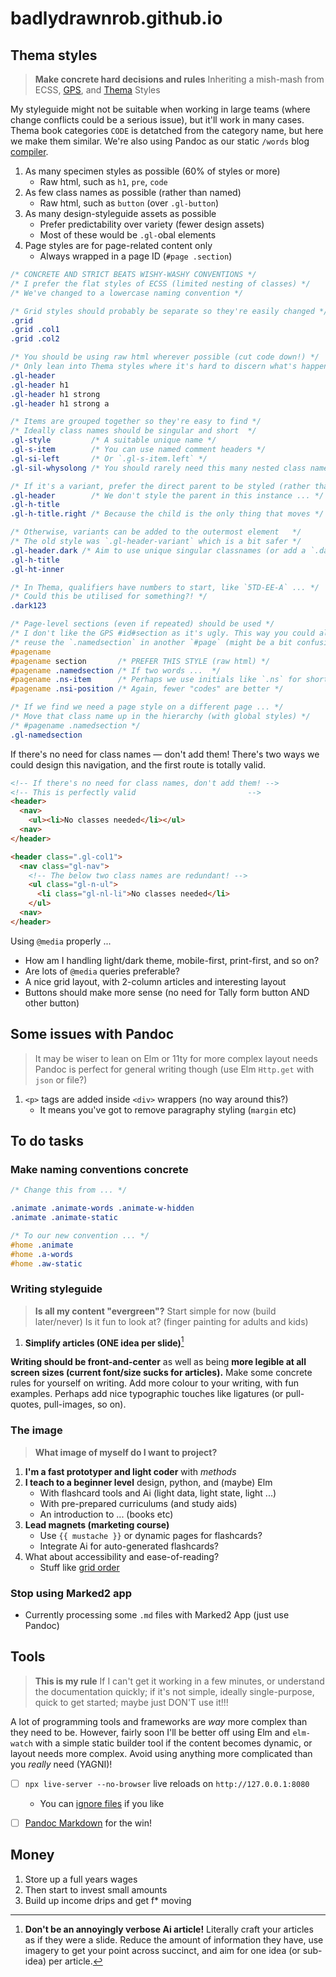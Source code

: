 # badlydrawnrob.github.io

## Thema styles

> **Make concrete hard decisions and rules**
> Inheriting a mish-mash from ECSS, [GPS](https://medium.com/@jescalan/bem-is-terrible-f421495d093a), and [Thema](https://ns.editeur.org/thema/en) Styles

My styleguide might not be suitable when working in large teams (where change conflicts could be a serious issue), but it'll work in many cases. Thema book categories `CODE` is detatched from the category name, but here we make them similar. We're also using Pandoc as our static `/words` blog [compiler](https://app.studyraid.com/en/read/15019/519413/processing-multiple-files-with-wildcards).

1. As many specimen styles as possible (60% of styles or more)
    - Raw html, such as `h1`, `pre`, `code`
2. As few class names as possible (rather than named)
    - Raw html, such as `button` (over `.gl-button`)
3. As many design-styleguide assets as possible
    - Prefer predictability over variety (fewer design assets)
    - Most of these would be `.gl-`obal elements
4. Page styles are for page-related content only
    - Always wrapped in a page ID (`#page .section`)

```css
/* CONCRETE AND STRICT BEATS WISHY-WASHY CONVENTIONS */
/* I prefer the flat styles of ECSS (limited nesting of classes) */
/* We've changed to a lowercase naming convention */

/* Grid styles should probably be separate so they're easily changed */
.grid
.grid .col1
.grid .col2

/* You should be using raw html wherever possible (cut code down!) */
/* Only lean into Thema styles where it's hard to discern what's happening */
.gl-header
.gl-header h1
.gl-header h1 strong
.gl-header h1 strong a

/* Items are grouped together so they're easy to find */
/* Ideally class names should be singular and short  */
.gl-style         /* A suitable unique name */
.gl-s-item        /* You can use named comment headers */
.gl-si-left       /* Or `.gl-s-item.left` */
.gl-sil-whysolong /* You should rarely need this many nested class names */

/* If it's a variant, prefer the direct parent to be styled (rather than container) */
.gl-header        /* We don't style the parent in this instance ... */
.gl-h-title
.gl-h-title.right /* Because the child is the only thing that moves */

/* Otherwise, variants can be added to the outermost element   */
/* The old style was `.gl-header-variant` which is a bit safer */
.gl-header.dark /* Aim to use unique singular classnames (or add a `.dark123` number) */
.gl-h-title
.gl-ht-inner

/* In Thema, qualifiers have numbers to start, like `5TD-EE-A` ... */
/* Could this be utilised for something?! */
.dark123

/* Page-level sections (even if repeated) should be used */
/* I don't like the GPS #id#section as it's ugly. This way you could always */
/* reuse the `.namedsection` in another `#page` (might be a bit confusing) */
#pagename
#pagename section       /* PREFER THIS STYLE (raw html) */
#pagename .namedsection /* If two words ...  */
#pagename .ns-item      /* Perhaps we use initials like `.ns` for short */
#pagename .nsi-position /* Again, fewer "codes" are better */

/* If we find we need a page style on a different page ... */
/* Move that class name up in the hierarchy (with global styles) */
/* #pagename .namedsection */
.gl-namedsection
```

If there's no need for class names — don't add them! There's two ways we could design this navigation, and the first route is totally valid.

```html
<!-- If there's no need for class names, don't add them! -->
<!-- This is perfectly valid                         -->
<header>
  <nav>
    <ul><li>No classes needed</li></ul>
  <nav>
</header>

<header class=".gl-col1">
  <nav class="gl-nav">
    <!-- The below two class names are redundant! -->
    <ul class="gl-n-ul">
      <li class="gl-nl-li">No classes needed</li>
    </ul>
  <nav>
</header>
```

Using `@media` properly ...

- How am I handling light/dark theme, mobile-first, print-first, and so on?
- Are lots of `@media` queries preferable?
- A nice grid layout, with 2-column articles and interesting layout
- Buttons should make more sense (no need for Tally form button AND other button)


## Some issues with Pandoc

> It may be wiser to lean on Elm or 11ty for more complex layout needs
> Pandoc is perfect for general writing though (use Elm `Http.get` with `json` or file?)

1. `<p>` tags are added inside `<div>` wrappers (no way around this?)
    - It means you've got to remove paragraphy styling (`margin` etc)


## To do tasks

### Make naming conventions concrete

```css
/* Change this from ... */

.animate .animate-words .animate-w-hidden
.animate .animate-static

/* To our new convention ... */
#home .animate
#home .a-words
#home .aw-static
```

### Writing styleguide

> **Is all my content "evergreen"?**
> Start simple for now (build later/never)
> Is it fun to look at? (finger painting for adults and kids)

1. **Simplify articles (ONE idea per slide)**[^1]

**Writing should be front-and-center** as well as being **more legible at all screen sizes (current font/size sucks for articles).** Make some concrete rules for yourself on writing. Add more colour to your writing, with fun examples. Perhaps add nice typographic touches like ligatures (or pull-quotes, pull-images, so on).

### The image

> **What image of myself do I want to project?**

1. **I'm a fast prototyper and light coder** with _methods_
2. **I teach to a beginner level** design, python, and (maybe) Elm 
    - With flashcard tools and Ai (light data, light state, light ...)
    - With pre-prepared curriculums (and study aids)
    - An introduction to ... (books etc)
3. **Lead magnets (marketing course)**
    - Use `{{ mustache }}` or dynamic pages for flashcards?
    - Integrate Ai for auto-generated flashcards?
4. What about accessibility and ease-of-reading?
    - Stuff like [grid order](https://rachelandrew.co.uk/archives/2019/06/04/grid-content-re-ordering-and-accessibility/)

### Stop using Marked2 app

- Currently processing some `.md` files with Marked2 App (just use Pandoc)


## Tools

> **This is my rule** If I can't get it working in a few minutes, or understand the documentation quickly; if it's not simple, ideally single-purpose, quick to get started; maybe just DON'T use it!!!

A lot of programming tools and frameworks are _way_ more complex than they need to be. However, fairly soon I'll be better off using Elm and `elm-watch` with a simple static builder tool if the content becomes dynamic, or layout needs more complex. Avoid using anything more complicated than you _really_ need (YAGNI)!

- [ ] `npx live-server --no-browser` live reloads on `http://127.0.0.1:8080`
    - You can [ignore files](https://github.com/tapio/live-server/issues/151) if you like
- [ ] [Pandoc Markdown](https://garrettgman.github.io/rmarkdown/authoring_pandoc_markdown.html) for the win!


## Money

1. Store up a full years wages
2. Then start to invest small amounts
3. Build up income drips and get f* moving


[^1]: **Don't be an annoyingly verbose Ai article!** Literally craft your articles as if they were a slide. Reduce the amount of information they have, use imagery to get your point across succinct, and aim for one idea (or sub-idea) per article.
